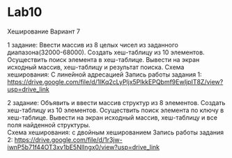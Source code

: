 # Lab10
Хеширование
Вариант 7


1 задание: Ввести массив из 8 целых чисел из заданного диапазона(32000-68000).
Создать хеш-таблицу из 10 элементов.
Осуществить поиск элемента в хеш-таблице.
Вывести на экран исходный массив, хеш-таблицу и результат поиска.
Схема хеширования: С линейной адресацией
Запись работы задания 1: https://drive.google.com/file/d/1lKq2cLyPljx5PlkkEPQbmf9EwIjpIT8Z/view?usp=drive_link


2 задание: Объявить и ввести массив структур из 8 элементов.
Создать хеш-таблицу из 10 элементов.
Осуществить поиск элемента по ключу в хеш-таблице. 
Вывести на экран исходный массив, хеш-таблицу и все поля найденной структуры.  
Схема хеширования: с двойным хешированием
Запись работы задания 2: https://drive.google.com/file/d/1r3jw-iwnP5b71f44OT3xv1bE5NlIngx0/view?usp=drive_link
